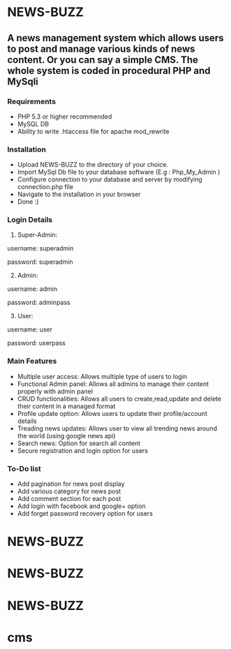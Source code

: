 # NEWS-BUZZ
## A news management system  which allows users to post and manage various kinds of news content. Or you can say a simple CMS. The whole system is coded in procedural PHP and MySqli

### Requirements 

- PHP 5.3 or higher recommended 
- MySQL DB
- Ability to write .htaccess file for apache mod_rewrite

### Installation
- Upload NEWS-BUZZ to the directory of your choice.
- Import MySql Db file to your database software (E.g : Php_My_Admin )
- Configure connection to your database and server by modifying connection.php file
- Navigate to the installation in your browser
- Done :)

### Login Details
1. Super-Admin:

username: superadmin

password: superadmin

2. Admin:

username: admin

password: adminpass

3. User:

username: user

password: userpass

### Main Features

- Multiple user access:  Allows multiple type of users to login 
- Functional Admin panel:  Allows all admins to manage their content properly with admin panel 
- CRUD functionalities:  Allows all users to create,read,update and delete their content in a managed format 
- Profile update option:  Allows users to update their profile/account details  
- Treading news updates:  Allows user to view all trending news around the world (using google news api) 
- Search news:  Option for search all content 
- Secure registration and login option for users

### To-Do  list
- Add pagination for news post display
- Add various category for news post
- Add comment section for each post
- Add login with facebook and google+ option
- Add forget password recovery option for users

# NEWS-BUZZ
# NEWS-BUZZ
# NEWS-BUZZ
# cms
